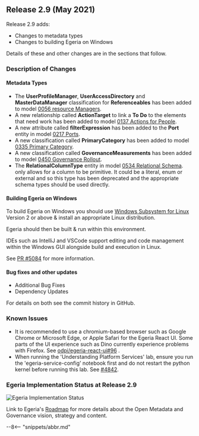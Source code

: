 <!-- SPDX-License-Identifier: CC-BY-4.0 -->
<!-- Copyright Contributors to the Egeria project. -->

## Release 2.9 (May 2021)

Release 2.9 adds:

* Changes to metadata types
* Changes to building Egeria on Windows

Details of these and other changes are in the sections that follow.

### Description of Changes

#### Metadata Types

* The **UserProfileManager**, **UserAccessDirectory** and **MasterDataManager** classification for **Referenceables** has been added
to model [0056 resource Managers](/types/0/0056-Resource-Managers).
* A new relationship called **ActionTarget** to link a **To Do** to the elements that need work has been added
to model [0137 Actions for People](/types/1/0137-Actions).
* A new attribute called **filterExpression** has been added to the **Port** entity in
model [0217 Ports](/types/2/0217-Ports).
* A new classification called **PrimaryCategory** has been added to
model [0335 Primary Category](/types/3/0335-Primary-Category).
* A new classification called **GovernanceMeasurements** has been added to
model [0450 Governance Rollout](/types/4/0450-Governance-Rollout).
* The **RelationalColumnType** entity in
model [0534 Relational Schema](/types/5/0534-Relational-Schemas.md).
only allows for a column to be primitive. It could be a literal, enum or external and so this type has been deprecated
and the appropriate schema types should be used directly.

#### Building Egeria on Windows

To build Egeria on Windows you should use [Windows Subsystem for Linux](https://docs.microsoft.com/en-us/windows/wsl/) Version 2 or above & install an 
appropriate Linux distribution.

Egeria should then be built & run within this environment. 

IDEs such as IntelliJ and VSCode support editing and code management within the Windows GUI alongside build and execution in Linux.

See [PR #5084](https://github.com/odpi/egeria/pull/5084) for more information.

#### Bug fixes and other updates
* Additional Bug Fixes
* Dependency Updates

For details on both see the commit history in GitHub.

### Known Issues

* It is recommended to use a chromium-based browser such as Google Chrome or Microsoft Edge, or Apple Safari for the Egeria React UI. Some parts of the UI experience such as Dino currently experience problems with Firefox. See [odpi/egeria-react-ui#96](https://github.com/odpi/egeria-react-ui/issues/96) .
* When running the 'Understanding Platform Services' lab, ensure you run the 'egeria-service-config' notebook first and do not restart the python kernel before running this lab. See [#4842](https://github.com/odpi/egeria/issues/4842).

### Egeria Implementation Status at Release 2.9

![Egeria Implementation Status](/release-notes/functional-organization-showing-implementation-status-for-2.9.png)

Link to Egeria's [Roadmap](/release-notes/roadmap/) for more details about the
Open Metadata and Governance vision, strategy and content.




--8<-- "snippets/abbr.md"
